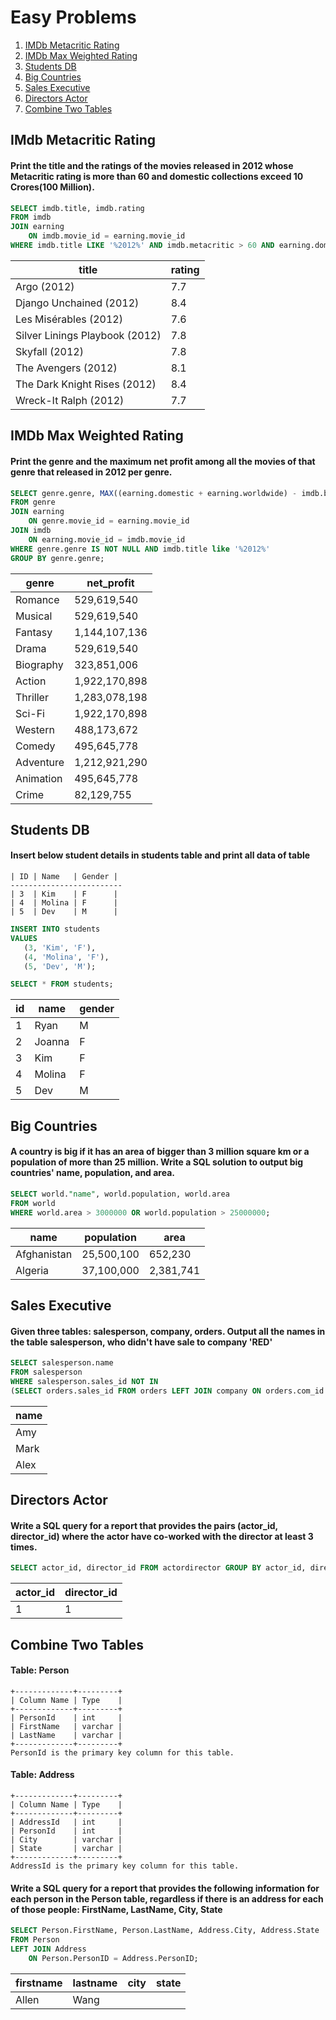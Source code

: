 # Easy Problems

1. [IMDb Metacritic Rating](#IMDb-Metacritic-Rating)
2. [IMDb Max Weighted Rating](#IMDb-Max-Weighted-Rating)
3. [Students DB](#Students-DB)
4. [Big Countries](#Big-Countries)
5. [Sales Executive](#Sales-Executive)
6. [Directors Actor](#Directors-Actor)
7. [Combine Two Tables](#Combine-Two-Tables)



## IMdb Metacritic Rating
#### Print the title and the ratings of the movies released in 2012 whose Metacritic rating is more than 60 and domestic collections exceed 10 Crores(100 Million).

```sql
SELECT imdb.title, imdb.rating
FROM imdb
JOIN earning 
	ON imdb.movie_id = earning.movie_id
WHERE imdb.title LIKE '%2012%' AND imdb.metacritic > 60 AND earning.domestic > 100000000;
```

| title                     | rating |
|---------------------------|--------|
| Argo (2012)               | 7.7    |
| Django Unchained (2012)   | 8.4    |
| Les Misérables (2012)     | 7.6    |
| Silver Linings Playbook (2012) | 7.8 |
| Skyfall (2012)            | 7.8    |
| The Avengers (2012)       | 8.1    |
| The Dark Knight Rises (2012) | 8.4 |
| Wreck-It Ralph (2012)     | 7.7    |


## IMDb Max Weighted Rating
#### Print the genre and the maximum net profit among all the movies of that genre that released in 2012 per genre.

```sql
SELECT genre.genre, MAX((earning.domestic + earning.worldwide) - imdb.budget) AS net_profit
FROM genre
JOIN earning 
	ON genre.movie_id = earning.movie_id
JOIN imdb 
	ON earning.movie_id = imdb.movie_id
WHERE genre.genre IS NOT NULL AND imdb.title like '%2012%' 
GROUP BY genre.genre;
```
| genre       | net_profit    |
|-------------|---------------|
| Romance     | 529,619,540   |
| Musical     | 529,619,540   |
| Fantasy     | 1,144,107,136 |
| Drama       | 529,619,540   |
| Biography   | 323,851,006   |
| Action      | 1,922,170,898 |
| Thriller    | 1,283,078,198 |
| Sci-Fi      | 1,922,170,898 |
| Western     | 488,173,672   |
| Comedy      | 495,645,778   |
| Adventure   | 1,212,921,290 |
| Animation   | 495,645,778   |
| Crime       | 82,129,755    |


## Students DB
#### Insert below student details in students table and print all data of table

	| ID | Name   | Gender |
	-------------------------
	| 3  | Kim    | F      |
	| 4  | Molina | F      |
	| 5  | Dev    | M      |

 ```sql
INSERT INTO students
VALUES 
	(3, 'Kim', 'F'),
 	(4, 'Molina', 'F'),
 	(5, 'Dev', 'M');

SELECT * FROM students;
```

| id | name    | gender |
|----|---------|--------|
| 1  | Ryan    | M      |
| 2  | Joanna  | F      |
| 3  | Kim     | F      |
| 4  | Molina  | F      |
| 5  | Dev     | M      |


## Big Countries
#### A country is big if it has an area of bigger than 3 million square km or a population of more than 25 million. Write a SQL solution to output big countries' name, population, and area.

```sql
SELECT world."name", world.population, world.area
FROM world 
WHERE world.area > 3000000 OR world.population > 25000000;
```
| name        | population   | area       |
|-------------|--------------|------------|
| Afghanistan | 25,500,100   | 652,230    |
| Algeria     | 37,100,000   | 2,381,741  |


## Sales Executive
#### Given three tables: salesperson, company, orders. Output all the names in the table salesperson, who didn't have sale to company 'RED'

```sql
SELECT salesperson.name 
FROM salesperson
WHERE salesperson.sales_id NOT IN
(SELECT orders.sales_id FROM orders LEFT JOIN company ON orders.com_id = company.com_id WHERE company.name = 'RED');
```
| name |
|------|
| Amy  |
| Mark |
| Alex |

## Directors Actor
#### Write a SQL query for a report that provides the pairs (actor_id, director_id) where the actor have co-worked with the director at least 3 times. 

```sql
SELECT actor_id, director_id FROM actordirector GROUP BY actor_id, director_id HAVING count(*) >= 3;
```
| actor_id | director_id |
|----------|-------------|
|    1     |     1       |

## Combine Two Tables
#### Table: Person
```
+-------------+---------+
| Column Name | Type    |
+-------------+---------+
| PersonId    | int     |
| FirstName   | varchar |
| LastName    | varchar |
+-------------+---------+
PersonId is the primary key column for this table.
```
#### Table: Address
```
+-------------+---------+
| Column Name | Type    |
+-------------+---------+
| AddressId   | int     |
| PersonId    | int     |
| City        | varchar |
| State       | varchar |
+-------------+---------+
AddressId is the primary key column for this table.
```
#### Write a SQL query for a report that provides the following information for each person in the Person table, regardless if there is an address for each of those people: FirstName, LastName, City, State

```sql
SELECT Person.FirstName, Person.LastName, Address.City, Address.State
FROM Person
LEFT JOIN Address
    ON Person.PersonID = Address.PersonID;
```
| firstname | lastname | city | state |
|-----------|----------|------|-------|
| Allen     | Wang     |      |       |
